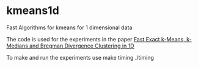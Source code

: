 # kmeans1d
Fast Algorithms for kmeans for 1 dimensional data

The code is used for the experiments in the paper 
[Fast Exact k-Means, k-Medians and Bregman Divergence Clustering in 1D](https://arxiv.org/abs/1701.07204)

To make and run the experiments use
make timing
./timing
